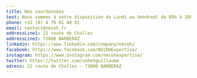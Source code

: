 ```yaml
---
title: Nos coordonnées
text: Nous sommes à votre disposition du Lundi au Vendredi de 09h à 18h.
phone: +33 (0) 4 79 81 88 81
email: contact@necoh.fr
addressLine1: 22 route de Challes
addressLine2: 73000 BARBERAZ
linkedin: https://www.linkedin.com/company/necoh/
facebook: https://www.facebook.com/NECOHExpertise/
instagram: https://www.instagram.com/necohexpertise/
twitter: https://twitter.com/cohenguillaume
adress: 22 route de Challes - 73000 BARBERAZ
---
```

